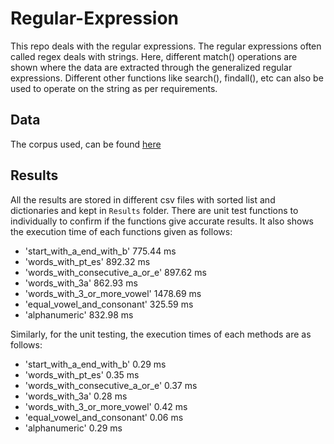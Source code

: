 # Regular-Expression

This repo deals with the regular expressions. The regular expressions often called regex deals with strings. Here, different match() operations are shown where the data are extracted through the generalized regular expressions. Different other functions like search(), findall(), etc can also be used to operate on the string as per requirements.

## Data

The corpus used, can be found [here](http://www.gutenberg.org/files/2600/2600-0.txt)

## Results

All the results are stored in different csv files with sorted list and dictionaries and kept in `Results` folder. There are unit test functions to individually to confirm if the functions give accurate results. It also shows the execution time of each functions given as follows:
- 'start_with_a_end_with_b'  775.44 ms
- 'words_with_pt_es'  892.32 ms
- 'words_with_consecutive_a_or_e'  897.62 ms
- 'words_with_3a'  862.93 ms
- 'words_with_3_or_more_vowel'  1478.69 ms
- 'equal_vowel_and_consonant'  325.59 ms
- 'alphanumeric'  832.98 ms

Similarly, for the unit testing, the execution times of each methods are as follows:
- 'start_with_a_end_with_b'  0.29 ms
- 'words_with_pt_es'  0.35 ms
- 'words_with_consecutive_a_or_e'  0.37 ms
- 'words_with_3a'  0.28 ms
- 'words_with_3_or_more_vowel'  0.42 ms
- 'equal_vowel_and_consonant'  0.06 ms
- 'alphanumeric'  0.29 ms


